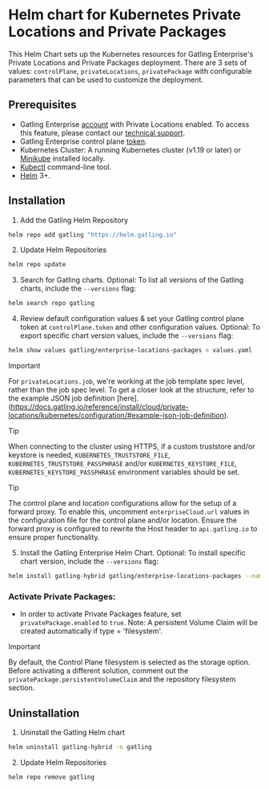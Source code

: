 # Helm chart for Kubernetes Private Locations and Private Packages

This Helm Chart sets up the Kubernetes resources for Gatling Enterprise's Private Locations and Private Packages deployment. There are 3 sets of values: `controlPlane`,
`privateLocations`, `privatePackage` with configurable parameters that can be used to customize the deployment.

## Prerequisites

- Gatling Enterprise [account](https://auth.gatling.io/auth/realms/gatling/protocol/openid-connect/auth?client_id=gatling-enterprise-cloud-public&response_type=code&scope=openid&redirect_uri=https%3A%2F%2Fcloud.gatling.io%2Fr%2Fgatling) with Private Locations enabled. To access this feature, please contact our [technical support](https://gatlingcorp.atlassian.net/servicedesk/customer/portal/8/group/12/create/59?summary=Private+Locations&description=Contact%20email%3A%20%3Cemail%3E%0A%0AHello%2C%20we%20would%20like%20to%20enable%20the%20private%20locations%20feature%20on%20our%20organization.).
- Gatling Enterprise control plane [token](https://docs.gatling.io/reference/install/cloud/private-locations/introduction/#token).
- Kubernetes Cluster: A running Kubernetes cluster (v1.19 or later) or [Minikube](https://minikube.sigs.k8s.io/docs/start/) installed locally.
- [Kubectl](https://kubernetes.io/docs/tasks/tools/#kubectl) command-line tool.
- [Helm](https://helm.sh/docs/intro/) 3+.

## Installation

1. Add the Gatling Helm Repository
```sh
helm repo add gatling "https://helm.gatling.io"
```

2. Update Helm Repositories
```sh
helm repo update
```

3. Search for Gatling charts. Optional: To list all versions of the Gatling charts, include the `--versions` flag:
```sh
helm search repo gatling
```

4. Review default configuration values & set your Gatling control plane token at `controlPlane.token` and other configuration values. Optional: To export specific chart version values, include the `--versions` flag:
```sh
helm show values gatling/enterprise-locations-packages > values.yaml
```

> [!IMPORTANT]
> For `privateLocations.job`, we're working at the job template spec level, rather than the job spec level. To get a closer look at the structure, refer to the example JSON job definition [here].(https://docs.gatling.io/reference/install/cloud/private-locations/kubernetes/configuration/#example-json-job-definition).

> [!TIP]
> When connecting to the cluster using HTTPS, if a custom truststore and/or keystore is needed, `KUBERNETES_TRUSTSTORE_FILE`, `KUBERNETES_TRUSTSTORE_PASSPHRASE` and/or `KUBERNETES_KEYSTORE_FILE`, `KUBERNETES_KEYSTORE_PASSPHRASE` environment variables should be set.

> [!TIP]
> The control plane and location configurations allow for the setup of a forward proxy. To enable this, uncomment `enterpriseCloud.url` values in the configuration file for the control plane and/or location. Ensure the forward proxy is configured to rewrite the Host header to `api.gatling.io` to ensure proper functionality.

5. Install the Gatling Enterprise Helm Chart. Optional: To install specific chart version, include the `--versions` flag:
```sh
helm install gatling-hybrid gatling/enterprise-locations-packages --namespace gatling --values <yaml-file/url> or --set key1=val1,key2=val2
```

### Activate Private Packages:

- In order to activate Private Packages feature, set `privatePackage.enabled` to `true`. Note: A persistent Volume Claim will be created automatically if type = 'filesystem'.

> [!IMPORTANT]
> By default, the Control Plane filesystem is selected as the storage option. Before activating a different solution, comment out the `privatePackage.persistentVolumeClaim` and the repository filesystem section.

## Uninstallation

1. Uninstall the Gatling Helm chart
```sh
helm uninstall gatling-hybrid -n gatling
```

2. Update Helm Repositories
```sh
helm repo remove gatling
```
